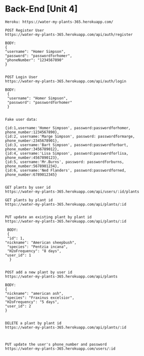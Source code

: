 # Back-End [Unit 4]
	Heroku: https://water-my-plants-365.herokuapp.com/
	
	POST Register User
	https://water-my-plants-365.herokuapp.com/api/auth/register

	BODY:
	{
	"username": "Homer Simpson",
	"password": "passwordforhomer",
	"phoneNumber": "1234567890"
	}


	POST Login User
	https://water-my-plants-365.herokuapp.com/api/auth/login

	BODY:
	 {
   	 "username": "Homer Simpson",	
   	 "password": "passwordforhomer"
	 }


	Fake user data: 
   
   	{id:1,username:'Homer Simpson', password:passwordforhomer, phone_number:1234567890},
	{id:2, username:'Marge Simpson', password: passwordformarge, phone_number:2345678901},
	{id:3, username:'Bart Simpson', password:passwordforbart, phone_number:3456789012},
	{id:4, username:'Lisa Simpson', password:passwordforlisa, phone_number:4567890123},
	{id:5, username:'Mr.Burns', password: passwordforburns, phone_number:5678901234},
	{id:6, username:'Ned Flanders', password:passwordforned, phone_number:6789012345}
    
    
   	GET plants by user id
   	https://water-my-plants-365.herokuapp.com/api/users/:id/plants
    
   	GET plants by plant id
   	https://water-my-plants-365.herokuapp.com/api/plants/:id
    
     
	PUT update an existing plant by plant id
  	https://water-my-plants-365.herokuapp.com/api/plants/:id
  
 	 BODY:
 	 {
 	 "id": 1,
  	"nickname": "American sheepbush",
 	 "species": "Pentzia incana",
 	 "H2oFrequency": "8 days",
  	"user_id": 1
  	  }
  
  	
    POST add a new plant by user id
    https://water-my-plants-365.herokuapp.com/api/plants
	
  	BODY:
	{
	"nickname": "american ash",
	"species": "Fraxinus excelsior",
	"H2oFrequency": "5 days",
	"user_id": 2
	}
  
  
	DELETE a plant by plant id
 	https://water-my-plants-365.herokuapp.com/api/plants/:id

  

    PUT update the user's phone_number and password
	https://water-my-plants-365.herokuapp.com/users/:id
